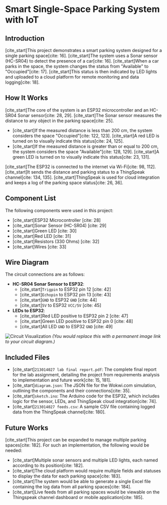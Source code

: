 # Smart Single-Space Parking System with IoT

## Introduction

[cite_start]This project demonstrates a smart parking system designed for a single parking space[cite: 16]. [cite_start]The system uses a Sonar sensor (HC-SR04) to detect the presence of a car[cite: 16]. [cite_start]When a car parks in the space, the system changes the status from "Available" to "Occupied"[cite: 17]. [cite_start]This status is then indicated by LED lights and uploaded to a cloud platform for remote monitoring and data logging[cite: 18].

## How It Works

[cite_start]The core of the system is an ESP32 microcontroller and an HC-SR04 Sonar sensor[cite: 28, 29]. [cite_start]The Sonar sensor measures the distance to any object in the parking space[cite: 25].
- [cite_start]If the measured distance is less than 200 cm, the system considers the space "Occupied"[cite: 122, 123]. [cite_start]A red LED is turned on to visually indicate this status[cite: 24, 125].
- [cite_start]If the measured distance is greater than or equal to 200 cm, the system considers the space "Available"[cite: 128, 129]. [cite_start]A green LED is turned on to visually indicate this status[cite: 23, 131].

[cite_start]The ESP32 is connected to the internet via Wi-Fi[cite: 98, 112]. [cite_start]It sends the distance and parking status to a ThingSpeak channel[cite: 134, 135]. [cite_start]ThingSpeak is used for cloud integration and keeps a log of the parking space status[cite: 26, 36].

## Component List

The following components were used in this project:
- [cite_start]ESP32 Microcontroller [cite: 28]
- [cite_start]Sonar Sensor (HC-SR04) [cite: 29]
- [cite_start]Green LED [cite: 30]
- [cite_start]Red LED [cite: 31]
- [cite_start]Resistors (330 Ohms) [cite: 32]
- [cite_start]Wires [cite: 33]

## Wire Diagram

The circuit connections are as follows:

- **HC-SR04 Sonar Sensor to ESP32**:
    - [cite_start]`Trigpin` to ESP32 pin 12 [cite: 42]
    - [cite_start]`Echopin` to ESP32 pin 13 [cite: 43]
    - [cite_start]`GND` to ESP32 `GND` [cite: 44]
    - [cite_start]`5V` to ESP32 `VCC/5V` [cite: 45]
- **LEDs to ESP32**:
    - [cite_start]Red LED positive to ESP32 pin 2 [cite: 47]
    - [cite_start]Green LED positive to ESP32 pin 0 [cite: 48]
    - [cite_start]All LED `GND` to ESP32 `GND` [cite: 49]

![Circuit Visualization](https://i.imgur.com/8Q6P4vM.png)
*(You would replace this with a permanent image link to your circuit diagram.)*

## Included Files

- [cite_start]`213014027 lab final report.pdf`: The complete final report for the lab assignment, detailing the project from requirements analysis to implementation and future work[cite: 15, 181].
- [cite_start]`diagram.json`: The JSON file for the Wokwi.com simulation, outlining the components and their connections[cite: 35].
- [cite_start]`sketch.ino`: The Arduino code for the ESP32, which includes logic for the sensor, LEDs, and ThingSpeak cloud integration[cite: 74].
- [cite_start]`213014027 feeds.csv`: A sample CSV file containing logged data from the ThingSpeak channel[cite: 180].

## Future Works

[cite_start]This project can be expanded to manage multiple parking spaces[cite: 182]. For such an implementation, the following would be needed:
- [cite_start]Multiple sonar sensors and multiple LED lights, each named according to its position[cite: 182].
- [cite_start]The cloud platform would require multiple fields and statuses to display the data for each parking space[cite: 183].
- [cite_start]The system would be able to generate a single Excel file containing the log data from all parking spaces[cite: 184].
- [cite_start]Live feeds from all parking spaces would be viewable on the Thingspeak channel dashboard or mobile application[cite: 185].

